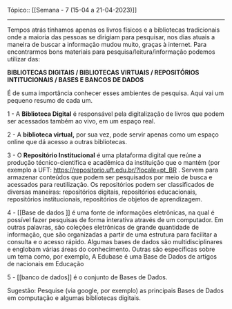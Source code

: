 Tópico:: [[Semana - 7 (15-04 a 21-04-2023)]]

---

Tempos atrás tínhamos apenas os livros físicos e a bibliotecas tradicionais onde a maioria das pessoas se dirigiam para pesquisar, nos dias atuais a maneira de buscar a informação mudou muito, graças à internet. Para encontrarmos bons materiais para pesquisa/leitura/informação podemos utilizar das:

**BIBLIOTECAS DIGITAIS / BIBLIOTECAS VIRTUAIS / REPOSITÓRIOS INTITUCIONAIS / BASES E BANCOS DE DADOS**

É de suma importância conhecer esses ambientes de pesquisa. Aqui vai um pequeno resumo de cada um.

1 - A **Biblioteca Digital** é responsável pela digitalização de livros que podem ser acessados também ao vivo, em um espaço real.

2 - A **biblioteca virtual,** por sua vez, pode servir apenas como um espaço online que dá acesso a outras bibliotecas.

3 - O **Repositório Institucional** é uma plataforma digital que reúne a produção técnico-científica e acadêmica da instituição que o mantém (por exemplo a UFT:  https://repositorio.uft.edu.br/?locale=pt_BR . Servem para armazenar conteúdos que podem ser pesquisados por meio de busca e acessados para reutilização. Os repositórios podem ser classificados de diversas maneiras: repositórios digitais, repositórios educacionais, repositórios institucionais, repositórios de objetos de aprendizagem.

4 - [[Base de dados ]] é uma fonte de informações eletrônicas, na qual é possível fazer pesquisas de forma interativa através de um computador. Em outras palavras, são coleções eletrônicas de grande quantidade de informação, que são organizadas a partir de uma estrutura para facilitar a consulta e o acesso rápido. Algumas bases de dados são multidisciplinares e englobam várias áreas do conhecimento. Outras são específicas sobre um tema como, por exemplo, A Edubase é uma Base de Dados de artigos de nacionais em Educação

5 - [[banco de dados]] é o conjunto de Bases de Dados.

Sugestão: Pesquise (via google, por exemplo) as principais Bases de Dados em computação e algumas bibliotecas digitais.